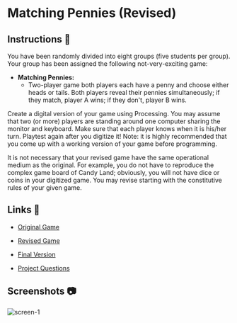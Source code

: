 # Matching Pennies (Revised)

## Instructions 📜
You have been randomly divided into eight groups (five students per group).
Your group has been assigned the following not-very-exciting game:

* **Matching Pennies:** 
  - Two-player game both players each have a penny and choose either heads or
    tails. Both players reveal their pennies simultaneously; if they match, player A wins; if they don't, player
    B wins.
  
Create a digital version of your game using Processing. You may assume that two (or more) players are
standing around one computer sharing the monitor and keyboard. Make sure that each player knows when
it is his/her turn. Playtest again after you digitize it! Note: it is highly recommended that you come up
with a working version of your game before programming.

It is not necessary that your revised game have the same operational medium as the original. For example,
you do not have to reproduce the complex game board of Candy Land; obviously, you will not have dice or
coins in your digitized game. You may revise starting with the constitutive rules of your given game.

## Links 🔗
- [Original Game](https://www.openprocessing.org/sketch/602915)

- [Revised Game](https://www.openprocessing.org/sketch/605073)

- [Final Version](https://www.openprocessing.org/sketch/622216)

- [Project Questions](https://docs.google.com/document/d/1YQQet3zwv6L78opNYZV6jEZPtTAthXQq14Vr0ea3i6k/edit)

## Screenshots 📷
![screen-1](https://i.imgur.com/W5gZCCT.png)
